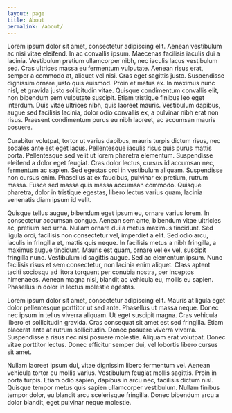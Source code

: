 ```yaml
---
layout: page
title: About
permalink: /about/
---
```


Lorem ipsum dolor sit amet, consectetur adipiscing elit. Aenean vestibulum ac nisi vitae eleifend. In ac convallis ipsum. Maecenas facilisis iaculis dui a lacinia. Vestibulum pretium ullamcorper nibh, nec iaculis lacus vestibulum sed. Cras ultrices massa eu fermentum vulputate. Aenean risus erat, semper a commodo at, aliquet vel nisi. Cras eget sagittis justo. Suspendisse dignissim ornare justo quis euismod. Proin et metus ex. In maximus nunc nisl, et gravida justo sollicitudin vitae. Quisque condimentum convallis elit, non bibendum sem vulputate suscipit. Etiam tristique finibus leo eget interdum. Duis vitae ultrices nibh, quis laoreet mauris. Vestibulum dapibus, augue sed facilisis lacinia, dolor odio convallis ex, a pulvinar nibh erat non risus. Praesent condimentum purus eu nibh laoreet, ac accumsan mauris posuere.

Curabitur volutpat, tortor ut varius dapibus, mauris turpis dictum risus, nec sodales ante est eget lacus. Pellentesque iaculis risus quis purus mattis porta. Pellentesque sed velit ut lorem pharetra elementum. Suspendisse eleifend a dolor eget feugiat. Cras dolor lectus, cursus id accumsan nec, fermentum ac sapien. Sed egestas orci in vestibulum aliquam. Suspendisse non cursus enim. Phasellus at ex faucibus, pulvinar ex pretium, rutrum massa. Fusce sed massa quis massa accumsan commodo. Quisque pharetra, dolor in tristique egestas, libero lectus varius quam, lacinia venenatis diam ipsum id velit.

Quisque tellus augue, bibendum eget ipsum eu, ornare varius lorem. In consectetur accumsan congue. Aenean sem ante, bibendum vitae ultricies ac, pretium sed urna. Nullam ornare dui a metus maximus tincidunt. Sed ligula orci, facilisis non consectetur vel, imperdiet a elit. Sed odio arcu, iaculis in fringilla et, mattis quis neque. In facilisis metus a nibh fringilla, a maximus augue tincidunt. Mauris est quam, ornare vel ex vel, suscipit fringilla nunc. Vestibulum id sagittis augue. Sed ac elementum ipsum. Nunc facilisis risus et sem consectetur, non lacinia enim aliquet. Class aptent taciti sociosqu ad litora torquent per conubia nostra, per inceptos himenaeos. Aenean magna nisi, blandit ac vehicula eu, mollis eu sapien. Phasellus in dolor in lectus molestie egestas.

Lorem ipsum dolor sit amet, consectetur adipiscing elit. Mauris at ligula eget dolor pellentesque porttitor ut sed ante. Phasellus ut massa neque. Donec nec ipsum in tellus viverra aliquam. Ut eget suscipit magna. Cras vehicula libero et sollicitudin gravida. Cras consequat sit amet est sed fringilla. Etiam placerat ante at rutrum sollicitudin. Donec posuere viverra viverra. Suspendisse a risus nec nisi posuere molestie. Aliquam erat volutpat. Donec vitae porttitor lectus. Donec efficitur semper dui, vel lobortis libero cursus sit amet.

Nullam laoreet ipsum dui, vitae dignissim libero fermentum vel. Aenean vehicula tortor eu mollis varius. Vestibulum feugiat mollis sagittis. Proin in porta turpis. Etiam odio sapien, dapibus in arcu nec, facilisis dictum nisl. Quisque tempor metus quis sapien ullamcorper vestibulum. Nullam finibus tempor dolor, eu blandit arcu scelerisque fringilla. Donec bibendum arcu a dolor blandit, eget pulvinar neque molestie.
